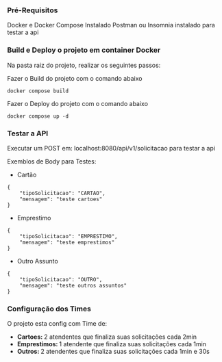 ### Pré-Requisitos

Docker e Docker Compose Instalado
Postman ou Insomnia instalado para testar a api


### Build e Deploy o projeto em container Docker

Na pasta raiz do projeto, realizar os seguintes passos:


Fazer o Build do projeto com o comando abaixo  

```
docker compose build

```



Fazer o Deploy do projeto com o comando abaixo 

```
docker compose up -d

```


### Testar a API

Executar um POST em: localhost:8080/api/v1/solicitacao para testar a api


Exemblos de Body para Testes:


* Cartão

```
{
    "tipoSolicitacao": "CARTAO",
    "mensagem": "teste cartoes"
}

```

* Emprestimo

```
{
    "tipoSolicitacao": "EMPRESTIMO",
    "mensagem": "teste emprestimos"
}

```

* Outro Assunto

```
{
    "tipoSolicitacao": "OUTRO",
    "mensagem": "teste outros assuntos"
}

```

### Configuração dos Times

O projeto esta config com Time de:

- <b> Cartoes: </b> 2 atendentes que finaliza suas solicitações cada 2min
- <b> Emprestimos: </b> 1 atendente  que finaliza suas solicitações cada 1min
- <b> Outros: </b> 2 atendentes  que finaliza suas solicitações cada 1min e 30s

